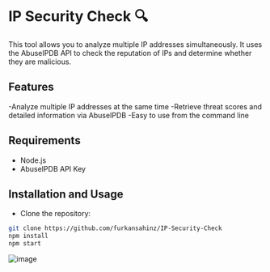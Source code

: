 # IP Security Check 🔍
This tool allows you to analyze multiple IP addresses simultaneously. It uses the AbuseIPDB API to check the reputation of IPs and determine whether they are malicious.

## Features
-Analyze multiple IP addresses at the same time
-Retrieve threat scores and detailed information via AbuseIPDB
-Easy to use from the command line

## Requirements
- Node.js
- AbuseIPDB API Key

## Installation and Usage
- Clone the repository:

```bash
git clone https://github.com/furkansahinz/IP-Security-Check
npm install
npm start
````
![image](https://github.com/user-attachments/assets/5be84f9b-7d9c-4713-b06f-bae7a4ba9425)


